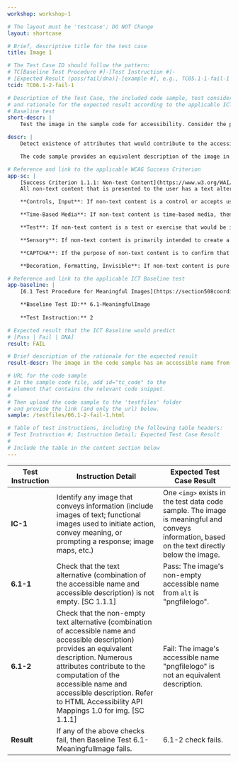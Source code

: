 ```yaml
---
workshop: workshop-1

# The layout must be 'testcase'; DO NOT Change
layout: shortcase

# Brief, descriptive title for the test case
title: Image 1

# The Test Case ID should follow the pattern: 
# TC[Baseline Test Procedure #]-[Test Instruction #]-
# [Expected Result (pass/fail/dna)]-[example #], e.g., TC05.1-1-fail-1
tcid: TC06.1-2-fail-1

# Description of the Test Case, the included code sample, test considerations,
# and rationale for the expected result according to the applicable ICT
# Baseline test
short-descr: |
    Test the image in the sample code for accessibility. Consider the principles of Perceiveable, Operable, Understandable, and Robust as they relate to images. In particular consider the applicable Success Criterion from the Web Content Accessibility Guidelines noted below.

descr: | 
    Detect existence of attributes that would contribute to the accessible name and accessible description computation and calculate the text alternative for the image. Then determine whether the text alternative output for the image provides an equivalent description of the image.

    The code sample provides an equivalent description of the image in an <code>alt</code> attribute. However, the text alternative DOES NOT provide an equivalent description.

# Reference and link to the applicable WCAG Success Criterion
app-sc: |
    [Success Criterion 1.1.1: Non-text Content](https://www.w3.org/WAI/WCAG22/Understanding/non-text-content.html)
    All non-text content that is presented to the user has a text alternative that serves the equivalent purpose, except for the situations listed below.

    **Controls, Input**: If non-text content is a control or accepts user input, then it has a name that describes its purpose. (Refer to Success Criterion 4.1.2 for additional requirements for controls and content that accepts user input.)

    **Time-Based Media**: If non-text content is time-based media, then text alternatives at least provide descriptive identification of the non-text content. (Refer to Guideline 1.2 for additional requirements for media.)

    **Test**: If non-text content is a test or exercise that would be invalid if presented in text, then text alternatives at least provide descriptive identification of the non-text content.

    **Sensory**: If non-text content is primarily intended to create a specific sensory experience, then text alternatives at least provide descriptive identification of the non-text content.

    **CAPTCHA**: If the purpose of non-text content is to confirm that content is being accessed by a person rather than a computer, then text alternatives that identify and describe the purpose of the non-text content are provided, and alternative forms of CAPTCHA using output modes for different types of sensory perception are provided to accommodate different disabilities.

    **Decoration, Formatting, Invisible**: If non-text content is pure decoration, is used only for visual formatting, or is not presented to users, then it is implemented in a way that it can be ignored by assistive technology.

# Reference and link to the applicable ICT Baseline test
app-baseline: | 
    [6.1 Test Procedure for Meaningful Images](https://section508coordinators.github.io/ICTTestingBaseline/06Images.html#61-test-procedure-for-meaningful-images)

    **Baseline Test ID:** 6.1-MeaningfulImage
    
    **Test Instruction:** 2

# Expected result that the ICT Baseline would predict
# [Pass | Fail | DNA]
result: FAIL

# Brief description of the rationale for the expected result
result-descr: The image in the code sample has an accessible name from its <code>alt</code> attribute that is not descriptive.

# URL for the code sample
# In the sample code file, add id="tc_code" to the 
# element that contains the relevant code snippet.
#
# Then upload the code sample to the 'testfiles' folder 
# and provide the link (and only the url) below.
sample: /testfiles/06.1-2-fail-1.html

# Table of test instructions, including the following table headers: 
# Test Instruction #; Instruction Detail; Expected Test Case Result
#
# Include the table in the content section below
---
```

| Test Instruction | Instruction Detail | Expected Test Case Result |
|------------------|--------------------|---------------------------|
| **IC-1** | Identify any image that conveys information (include images of text; functional images used to initiate action, convey meaning, or prompting a response; image maps, etc.) | One `<img>` exists in the test data code sample. The image is meaningful and conveys information, based on the text directly below the image. |
| **6.1-1** | Check that the text alternative (combination of the accessible name and accessible description) is not empty. [SC 1.1.1] | Pass: The image's non-empty accessible name from `alt` is "pngfilelogo". | 
| **6.1-2** | Check that the non-empty text alternative (combination of accessible name and accessible description) provides an equivalent description. Numerous attributes contribute to the computation of the accessible name and accessible description. Refer to HTML Accessibility API Mappings 1.0 for img. [SC 1.1.1] | Fail: The image's accessible name "pngfilelogo" is not an equivalent description. |
| **Result** | If any of the above checks fail, then Baseline Test 6.1-MeaningfulImage fails. | 6.1-2 check fails. |
